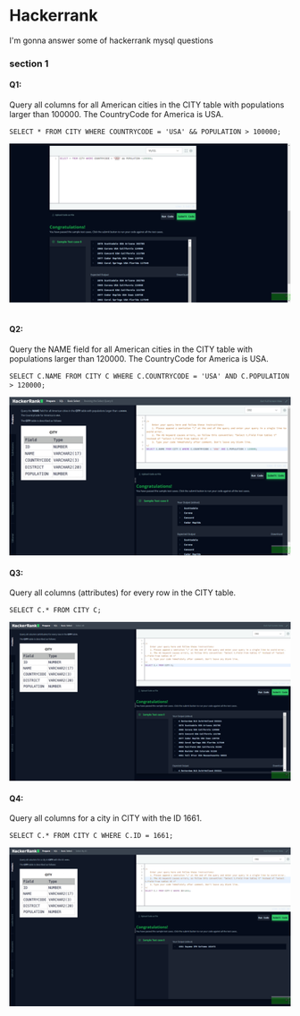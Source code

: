
# Hackerrank 

I'm gonna answer some of hackerrank mysql questions

### section 1

#### Q1:
Query all columns for all American cities in the CITY table with populations larger than 100000. The CountryCode for America is USA.
```mysql
SELECT * FROM CITY WHERE COUNTRYCODE = 'USA' && POPULATION > 100000;
```

![section 1 first answer](section_1/section1_1.png)
</br>
</br>

#### Q2:
Query the NAME field for all American cities in the CITY table with populations larger than 120000. The CountryCode for America is USA.
```mysql
SELECT C.NAME FROM CITY C WHERE C.COUNTRYCODE = 'USA' AND C.POPULATION > 120000;
```

![section 1 second answer](section_1/section1_2.png)

#### Q3:
Query all columns (attributes) for every row in the CITY table.
```mysql
SELECT C.* FROM CITY C;
```

![section 1 third answer](section_1/section1_3.png)

#### Q4:
Query all columns for a city in CITY with the ID 1661.

```mysql
SELECT C.* FROM CITY C WHERE C.ID = 1661;
```

![section 1 fourth answer](section_1/section1_4.png)
